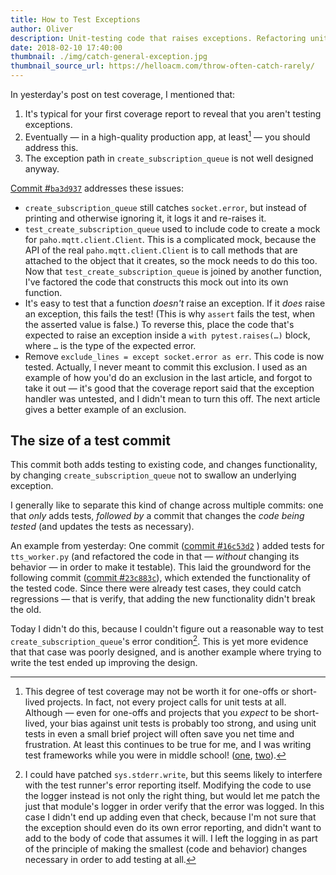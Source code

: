 ```yaml
---
title: How to Test Exceptions
author: Oliver
description: Unit-testing code that raises exceptions. Refactoring unit tests. Adding tests before you extend and refactor code.
date: 2018-02-10 17:40:00
thumbnail: ./img/catch-general-exception.jpg
thumbnail_source_url: https://helloacm.com/throw-often-catch-rarely/
---
```


In yesterday's post on test coverage, I mentioned that:

1. It's typical for your first coverage report to reveal that you aren't testing exceptions.
2. Eventually — in a high-quality production app, at least[^1] — you should address this.
3. The exception path in `create_subscription_queue` is not well designed anyway.

[Commit #`ba3d937`](https://github.com/olinlibrary/bear-as-a-service/commit/ba3d937) addresses these issues:

* `create_subscription_queue` still catches `socket.error`, but instead of printing and otherwise ignoring it, it logs it and re-raises it.
* `test_create_subscription_queue` used to include code to create a mock for `paho.mqtt.client.Client`. This is a complicated mock, because the API of the real `paho.mqtt.client.Client` is to call methods that are attached to the object that it creates, so the mock needs to do this too. Now that `test_create_subscription_queue` is joined by another function, I've factored the code that constructs this mock out into its own function.
* It's easy to test that a function *doesn't* raise an exception. If it *does* raise an exception, this fails the test! (This is why `assert` fails the test, when the asserted value is false.) To reverse this, place the code that's expected to raise an exception inside a `with pytest.raises(…)` block, where `…` is the type of the expected error.
* Remove `exclude_lines = except socket.error as err`. This code is now tested. Actually, I never meant to commit this exclusion. I used as an example of how you'd do an exclusion in the last article, and forgot to take it out — it's good that the coverage report said that the exception handler was untested, and I didn't mean to turn this off. The next article gives a better example of an exclusion.

## The size of a test commit

This commit both adds testing to existing code, and changes functionality, by changing `create_subscription_queue` not to swallow an underlying exception.

I generally like to separate this kind of change across multiple commits: one that *only* adds tests, *followed by* a commit that changes the *code being tested* (and updates the tests as necessary).

An example from yesterday: One commit ([commit #`16c53d2`](https://github.com/olinlibrary/bear-as-a-service/commit/16c53d2) ) added tests for `tts_worker.py` (and refactored the code in that — *without* changing its behavior — in order to make it testable). This laid the groundword for the following commit ([commit #`23c883c`](https://github.com/olinlibrary/bear-as-a-service/commit/23c883c)), which extended the functionality of the tested code. Since there were already test cases,  they could catch regressions — that is verify, that adding the new functionality didn't break the old.

Today I didn't do this, because I couldn't figure out a reasonable way to test `create_subscription_queue`'s error condition[^2]. This is yet more evidence that that case was poorly designed, and is another example where trying to write the test ended up improving the design.

[^1]: This degree of test coverage may not be worth it for one-offs or short-lived projects. In fact, not every project calls for unit tests at all. Although — even for one-offs and projects that you *expect* to be short-lived, your bias against unit tests is probably too strong, and using unit tests in even a small brief project will often save you net time and frustration. At least this continues to be true for me, and I was writing test frameworks while you were in middle school! ([one](https://github.com/osteele/lztestkit), [two](https://github.com/osteele/cl-spec)).
[^2]: I could have patched `sys.stderr.write`, but this seems likely to interfere with the test runner's error reporting itself. Modifying the code to use the logger instead is not only the right thing, but would let me patch the just that module's logger in order verify that the error was logged. In this case I didn't end up adding even that check, because I'm not sure that the exception should even do its own error reporting, and didn't want to add to the body of code that assumes it will. I left the logging in as part of the principle of making the smallest (code and behavior) changes necessary in order to add testing at all.
